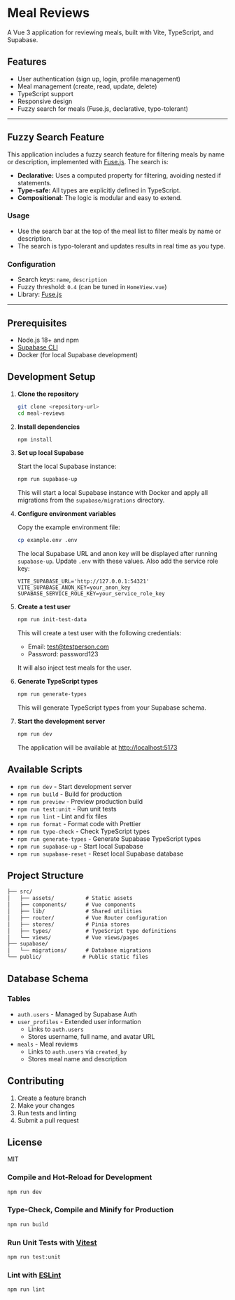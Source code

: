 # Meal Reviews

A Vue 3 application for reviewing meals, built with Vite, TypeScript, and Supabase.

## Features

- User authentication (sign up, login, profile management)
- Meal management (create, read, update, delete)
- TypeScript support
- Responsive design
- Fuzzy search for meals (Fuse.js, declarative, typo-tolerant)

---

## Fuzzy Search Feature

This application includes a fuzzy search feature for filtering meals by name or description, implemented with [Fuse.js](https://fusejs.io/). The search is:

- **Declarative:** Uses a computed property for filtering, avoiding nested if statements.
- **Type-safe:** All types are explicitly defined in TypeScript.
- **Compositional:** The logic is modular and easy to extend.

### Usage
- Use the search bar at the top of the meal list to filter meals by name or description.
- The search is typo-tolerant and updates results in real time as you type.

### Configuration
- Search keys: `name`, `description`
- Fuzzy threshold: `0.4` (can be tuned in `HomeView.vue`)
- Library: [Fuse.js](https://fusejs.io/)

---

## Prerequisites

- Node.js 18+ and npm
- [Supabase CLI](https://supabase.com/docs/guides/cli)
- Docker (for local Supabase development)

## Development Setup

1. **Clone the repository**

   ```sh
   git clone <repository-url>
   cd meal-reviews
   ```

2. **Install dependencies**

   ```sh
   npm install
   ```

3. **Set up local Supabase**

   Start the local Supabase instance:

   ```sh
   npm run supabase-up
   ```

   This will start a local Supabase instance with Docker and apply all migrations from the `supabase/migrations` directory.

4. **Configure environment variables**

   Copy the example environment file:

   ```sh
   cp example.env .env
   ```

   The local Supabase URL and anon key will be displayed after running `supabase-up`. Update `.env` with these values. Also add the service role key:

   ```env
   VITE_SUPABASE_URL='http://127.0.0.1:54321'
   VITE_SUPABASE_ANON_KEY=your_anon_key
   SUPABASE_SERVICE_ROLE_KEY=your_service_role_key
   ```

5. **Create a test user**

   ```sh
   npm run init-test-data
   ```

   This will create a test user with the following credentials:

   - Email: <test@testperson.com>
   - Password: password123

   It will also inject test meals for the user.

6. **Generate TypeScript types**

   ```bash
   npm run generate-types
   ```

   This will generate TypeScript types from your Supabase schema.

7. **Start the development server**

   ```bash
   npm run dev
   ```

   The application will be available at [http://localhost:5173](http://localhost:5173)

## Available Scripts

- `npm run dev` - Start development server
- `npm run build` - Build for production
- `npm run preview` - Preview production build
- `npm run test:unit` - Run unit tests
- `npm run lint` - Lint and fix files
- `npm run format` - Format code with Prettier
- `npm run type-check` - Check TypeScript types
- `npm run generate-types` - Generate Supabase TypeScript types
- `npm run supabase-up` - Start local Supabase
- `npm run supabase-reset` - Reset local Supabase database

## Project Structure

```txt
├── src/
│   ├── assets/          # Static assets
│   ├── components/      # Vue components
│   ├── lib/             # Shared utilities
│   ├── router/          # Vue Router configuration
│   ├── stores/          # Pinia stores
│   ├── types/           # TypeScript type definitions
│   └── views/           # Vue views/pages
├── supabase/
│   └── migrations/      # Database migrations
└── public/             # Public static files
```

## Database Schema

### Tables

- `auth.users` - Managed by Supabase Auth
- `user_profiles` - Extended user information
  - Links to `auth.users`
  - Stores username, full name, and avatar URL
- `meals` - Meal reviews
  - Links to `auth.users` via `created_by`
  - Stores meal name and description

## Contributing

1. Create a feature branch
2. Make your changes
3. Run tests and linting
4. Submit a pull request

## License

MIT

### Compile and Hot-Reload for Development

```sh
npm run dev
```

### Type-Check, Compile and Minify for Production

```sh
npm run build
```

### Run Unit Tests with [Vitest](https://vitest.dev/)

```sh
npm run test:unit
```

### Lint with [ESLint](https://eslint.org/)

```sh
npm run lint
```
